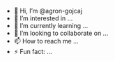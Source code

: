 - 👋 Hi, I’m @agron-gojcaj
- 👀 I’m interested in ...
- 🌱 I’m currently learning ...
- 💞️ I’m looking to collaborate on ...
- 📫 How to reach me ...
- ⚡ Fun fact: ...

<!---
agron-gojcaj/agron-gojcaj is a ✨ special ✨ repository because its `README.md` (this file) appears on your GitHub profile.
You can click the Preview link to take a look at your changes.
--->
